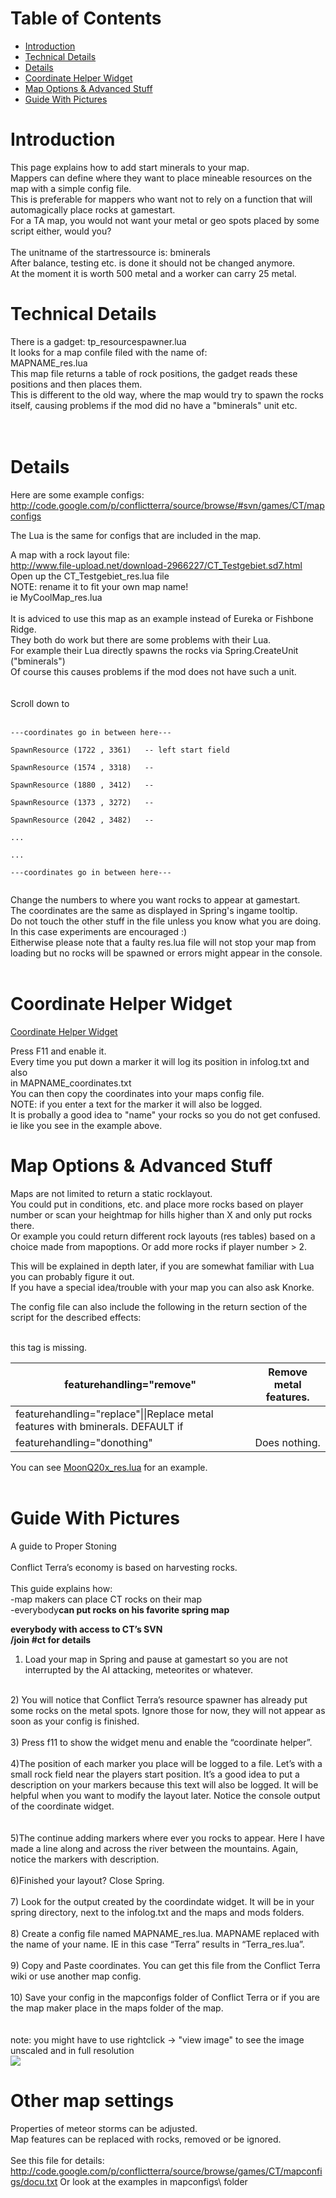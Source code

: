 # Table of Contents #
  * [Introduction](http://code.google.com/p/conflictterra/wiki/MapsAndRocks#Introduction)
  * [Technical Details](http://code.google.com/p/conflictterra/wiki/MapsAndRocks#Technical_Details)
  * [Details](http://code.google.com/p/conflictterra/wiki/MapsAndRocks#Details)
  * [Coordinate Helper Widget](http://code.google.com/p/conflictterra/wiki/MapsAndRocks#Coordinate_Helper_Widget)
  * [Map Options & Advanced Stuff](http://code.google.com/p/conflictterra/wiki/MapsAndRocks#Map_Options_&_Advanced_Stuff)
  * [Guide With Pictures](http://code.google.com/p/conflictterra/wiki/MapsAndRocks#Guide_With_Pictures)

# Introduction #
This page explains how to add start minerals to your map.<br>
Mappers can define where they want to place mineable resources on the map with a simple config file.<br>
This is preferable for mappers who want not to rely on a <not yet added> function that will automagically place rocks at gamestart.<br>
For a TA map, you would not want your metal or geo spots placed by some script either, would you?<br>
<br>
The unitname of the startressource is: bminerals<br>
After balance, testing etc. is done it should not be changed anymore.<br>
At the moment it is worth 500 metal and a worker can carry 25 metal.<br>

<h1>Technical Details</h1>
There is a gadget: tp_resourcespawner.lua<br>
It looks for a map confile filed with the name of:<br>
MAPNAME_res.lua<br>
This map file returns a table of rock positions, the gadget reads these positions and then places them.<br>
This is different to the old way, where the map would try to spawn the rocks itself, causing problems if the mod did no have a "bminerals" unit etc.<br>
<br>
<br>
<h1>Details</h1>
Here are some example configs:<br>
<a href='http://code.google.com/p/conflictterra/source/browse/#svn/games/CT/mapconfigs'>http://code.google.com/p/conflictterra/source/browse/#svn/games/CT/mapconfigs</a>

The Lua is the same for configs that are included in the map.<br>

A map with a rock layout file:<br>
<a href='http://www.file-upload.net/download-2966227/CT_Testgebiet.sd7.html'>http://www.file-upload.net/download-2966227/CT_Testgebiet.sd7.html</a><br>
Open up the CT_Testgebiet_res.lua file<br>
NOTE: rename it to fit your own map name!<br>
ie MyCoolMap_res.lua<br>
<br>
It is adviced to use this map as an example instead of Eureka or Fishbone Ridge.<br>
They both do work but there are some problems with their Lua.<br>
For example their Lua directly spawns the rocks via Spring.CreateUnit ("bminerals")<br>
Of course this causes problems if the mod does not have such a unit.<br>
<br>
<br>
Scroll down to<br><br>

<pre><code>---coordinates go in between here---<br>
SpawnResource (1722 , 3361)   -- left start field<br>
SpawnResource (1574 , 3318)   -- <br>
SpawnResource (1880 , 3412)   -- <br>
SpawnResource (1373 , 3272)   -- <br>
SpawnResource (2042 , 3482)   -- <br>
...<br>
...<br>
---coordinates go in between here---<br>
</code></pre>


Change the numbers to where you want rocks to appear at gamestart.<br>
The coordinates are the same as displayed in Spring's ingame tooltip.<br>
Do not touch the other stuff in the file unless you know what you are doing.<br>
In this case experiments are encouraged :) <br>
Eitherwise please note that a faulty res.lua file will not stop your map from loading but no rocks will be spawned or errors might appear in the console.<br>
<br>
<h1>Coordinate Helper Widget</h1>
<a href='http://code.google.com/p/conflictterra/source/browse/games/CT/luaui/widgets/tp_coordinate_help.lua?spec=svn686&r=686'>Coordinate Helper Widget</a><br>

Press F11 and enable it.<br>
Every time you put down a marker it will log its position in infolog.txt and also<br>
in MAPNAME_coordinates.txt<br>
You can then copy the coordinates into your maps config file.<br>
NOTE: if you enter a text for the marker it will also be logged.<br>
It is probally a good idea to "name" your rocks so you do not get confused.<br>
ie like you see in the example above.<br>

<h1>Map Options & Advanced Stuff</h1>
Maps are not limited to return a static rocklayout.<br>
You could put in conditions, etc. and place more rocks based on player number or scan your heightmap for hills higher than X and only put rocks there.<br>
Or example you could return different rock layouts (res tables) based on a choice made from mapoptions. Or add more rocks if player number > 2.<br>

This will be explained in depth later, if you are somewhat familiar with Lua you can probably figure it out. <br>
If you have a special idea/trouble with your map you can also ask Knorke.<br>

The config file can also include the following in the return section of the script for the described effects:<br>
<br>
<table><thead><th>featurehandling="remove"</th><th>Remove metal features.</th></thead><tbody>
<tr><td>featurehandling="replace"||Replace metal features with bminerals.  DEFAULT if</td></tr>
this tag is missing.<br>
<tr><td>featurehandling="donothing"</td><td>Does nothing.</td></tr></tbody></table>

You can see <a href='http://code.google.com/p/conflictterra/source/browse/games/CT/mapconfigs/MoonQ20x_res.lua?spec=svn835&r=835#72'>MoonQ20x_res.lua</a> for an example.<br>
<br>
<h1>Guide With Pictures</h1>
A guide to Proper Stoning<br>
<br>
Conflict Terra’s economy is based on harvesting rocks.<br>
<br>
This guide explains how:<br>
-map makers can place CT rocks on their map<br>
-everybody<b>can put rocks on his favorite spring map</b>

<b>everybody with access to CT’s SVN<br>
/join #ct for details</b>

1) Load your map in Spring and pause at gamestart so you are not interrupted by the AI attacking, meteorites or whatever.<br>
<br>
2) You will notice that Conflict Terra’s resource spawner has already put some rocks on the metal spots. Ignore those for now, they will not appear as soon as your config is finished.<br>
<br>
3) Press f11 to show the widget menu and enable the “coordinate helper”.<br>
<br>
4)The position of each marker you place will be logged to a file. Let’s with a small rock field near the players start position. It’s a good idea to put a description  on your markers because this text will also be logged. It will be helpful when you want to modify the layout later. Notice the console output of the coordinate widget.<br>
<br>
<br>
5)The continue adding markers where ever you rocks to appear. Here I have made a line along and across the river between the mountains. Again, notice the markers with description.<br>
<br>
6)Finished your layout? Close Spring.<br>
<br>
7) Look for the output created by the coordindate widget. It will be in your spring directory, next to the infolog.txt and the maps and mods folders.<br>
<br>
8)  Create a config file named MAPNAME_res.lua. MAPNAME replaced with the name of your name. IE in this case “Terra” results in “Terra_res.lua”.<br>
<br>
9) Copy and Paste coordinates. You can get this file from the Conflict Terra wiki or use another map config.<br>
<br>
10) Save your config in the mapconfigs folder of Conflict Terra or if you are the map maker place in the maps folder of the map.<br>
<br>
<br>
note: you might have to use rightclick -> "view image" to see the image unscaled and in full resolution<br>
<img src='http://h-3.abload.de/img/properstoningr1tgm1.jpg' />

<h1>Other map settings</h1>
Properties of meteor storms can be adjusted.<br>
Map features can be replaced with rocks, removed or be ignored.<br>
<br>
See this file for details:<br>
<a href='http://code.google.com/p/conflictterra/source/browse/games/CT/mapconfigs/docu.txt'>http://code.google.com/p/conflictterra/source/browse/games/CT/mapconfigs/docu.txt</a>
Or look at the examples in mapconfigs\ folder
